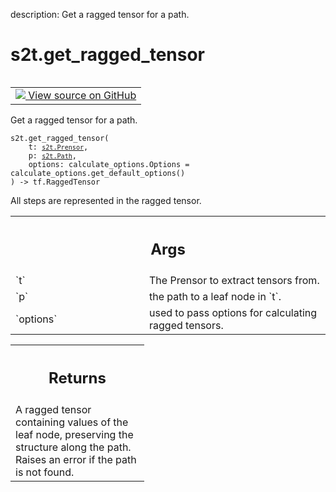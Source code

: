 description: Get a ragged tensor for a path.

<div itemscope itemtype="http://developers.google.com/ReferenceObject">
<meta itemprop="name" content="s2t.get_ragged_tensor" />
<meta itemprop="path" content="Stable" />
</div>

# s2t.get_ragged_tensor

<!-- Insert buttons and diff -->

<table class="tfo-notebook-buttons tfo-api nocontent" align="left">
<td>
  <a target="_blank" href="https://github.com/google/struct2tensor/blob/master/struct2tensor/prensor_util.py#L278-L298">
    <img src="https://www.tensorflow.org/images/GitHub-Mark-32px.png" />
    View source on GitHub
  </a>
</td>
</table>



Get a ragged tensor for a path.

<pre class="devsite-click-to-copy prettyprint lang-py tfo-signature-link">
<code>s2t.get_ragged_tensor(
    t: <a href="../s2t/Prensor.md"><code>s2t.Prensor</code></a>,
    p: <a href="../s2t/Path.md"><code>s2t.Path</code></a>,
    options: calculate_options.Options = calculate_options.get_default_options()
) -> tf.RaggedTensor
</code></pre>



<!-- Placeholder for "Used in" -->

All steps are represented in the ragged tensor.

<!-- Tabular view -->
 <table class="responsive fixed orange">
<colgroup><col width="214px"><col></colgroup>
<tr><th colspan="2"><h2 class="add-link">Args</h2></th></tr>

<tr>
<td>
`t`
</td>
<td>
The Prensor to extract tensors from.
</td>
</tr><tr>
<td>
`p`
</td>
<td>
the path to a leaf node in `t`.
</td>
</tr><tr>
<td>
`options`
</td>
<td>
used to pass options for calculating ragged tensors.
</td>
</tr>
</table>



<!-- Tabular view -->
 <table class="responsive fixed orange">
<colgroup><col width="214px"><col></colgroup>
<tr><th colspan="2"><h2 class="add-link">Returns</h2></th></tr>
<tr class="alt">
<td colspan="2">
A ragged tensor containing values of the leaf node, preserving the
structure along the path. Raises an error if the path is not found.
</td>
</tr>

</table>


